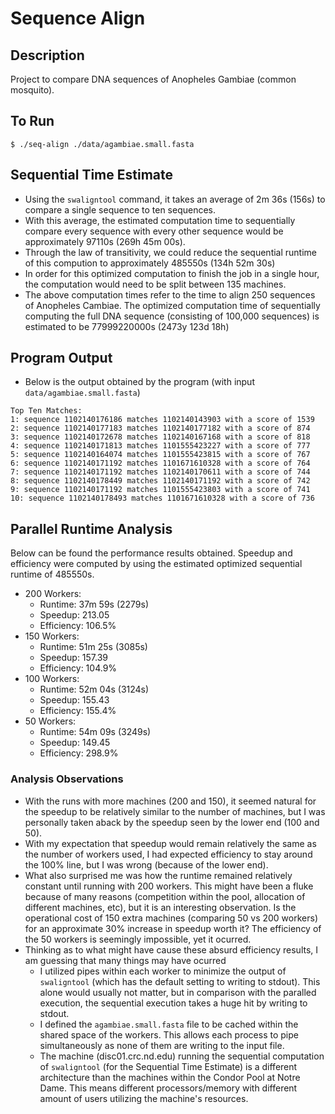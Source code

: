 # Sequence Align

## Description
Project to compare DNA sequences of Anopheles Gambiae (common mosquito).

## To Run
```console
$ ./seq-align ./data/agambiae.small.fasta
```

## Sequential Time Estimate
- Using the `swaligntool` command, it takes an average of 2m 36s (156s) to compare a single sequence to ten sequences.
- With this average, the estimated computation time to sequentially compare every sequence with every other sequence would be approximately 97110s (269h 45m 00s).
- Through the law of transitivity, we could reduce the sequential runtime of this compution to approximately 485550s (134h 52m 30s)
- In order for this optimized computation to finish the job in a single hour, the computation would need to be split between 135 machines.
- The above computation times refer to the time to align 250 sequences of Anopheles Cambiae. The optimized computation time of sequentially computing the full DNA sequence (consisting of 100,000 sequences) is estimated to be 77999220000s (2473y 123d 18h)

## Program Output
- Below is the output obtained by the program (with input `data/agambiae.small.fasta`)
```console
Top Ten Matches:
1: sequence 1102140176186 matches 1102140143903 with a score of 1539
2: sequence 1102140177183 matches 1102140177182 with a score of 874
3: sequence 1102140172678 matches 1102140167168 with a score of 818
4: sequence 1102140171813 matches 1101555423227 with a score of 777
5: sequence 1102140164074 matches 1101555423815 with a score of 767
6: sequence 1102140171192 matches 1101671610328 with a score of 764
7: sequence 1102140171192 matches 1102140170611 with a score of 744
8: sequence 1102140178449 matches 1102140171192 with a score of 742
9: sequence 1102140171192 matches 1101555423803 with a score of 741
10: sequence 1102140178493 matches 1101671610328 with a score of 736
```

## Parallel Runtime Analysis
Below can be found the performance results obtained. Speedup and efficiency were computed by using the estimated optimized sequential runtime of 485550s.
- 200 Workers:
	- Runtime: 37m 59s (2279s)
	- Speedup: 213.05
	- Efficiency: 106.5%
- 150 Workers:
	- Runtime: 51m 25s (3085s)
	- Speedup: 157.39
	- Efficiency: 104.9%
- 100 Workers:
	- Runtime: 52m 04s (3124s)
	- Speedup: 155.43
	- Efficiency: 155.4%
- 50 Workers:
	- Runtime: 54m 09s (3249s)
	- Speedup: 149.45
	- Efficiency: 298.9%

### Analysis Observations
- With the runs with more machines (200 and 150), it seemed natural for the speedup to be relatively similar to the number of machines, but I was personally taken aback by the speedup seen by the lower end (100 and 50).
- With my expectation that speedup would remain relatively the same as the number of workers used, I had expected efficiency to stay around the 100% line, but I was wrong (because of the lower end).
- What also surprised me was how the runtime remained relatively constant until running with 200 workers. This might have been a fluke because of many reasons (competition within the pool, allocation of different machines, etc), but it is an interesting observation. Is the operational cost of 150 extra machines (comparing 50 vs 200 workers) for an approximate 30% increase in speedup worth it? The efficiency of the 50 workers is seemingly impossible, yet it ocurred.
- Thinking as to what might have cause these absurd efficiency results, I am guessing that many things may have ocurred
	- I utilized pipes within each worker to minimize the output of `swaligntool` (which has the default setting to writing to stdout). This alone would usually not matter, but in comparison with the paralled execution, the sequential execution takes a huge hit by writing to stdout.
	- I defined the `agambiae.small.fasta` file to be cached within the shared space of the workers. This allows each process to pipe simultaneously as none of them are writing to the input file.
	- The machine (disc01.crc.nd.edu) running the sequential computation of `swaligntool` (for the Sequential Time Estimate) is a different architecture than the machines within the Condor Pool at Notre Dame. This means different processors/memory with different amount of users utilizing the machine's resources.

